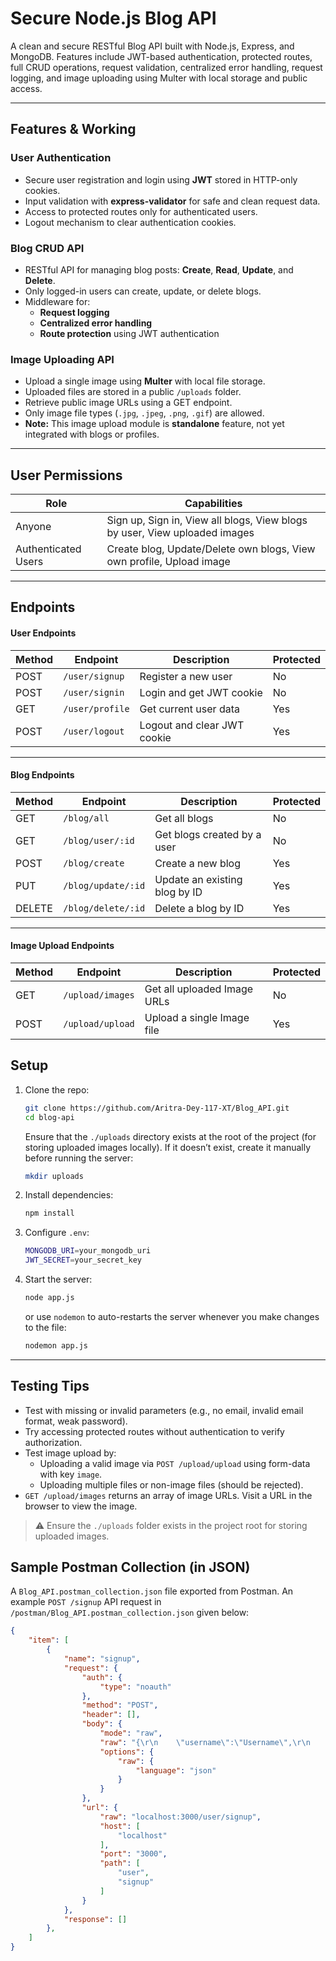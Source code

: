
# Secure Node.js Blog API

A clean and secure RESTful Blog API built with Node.js, Express, and MongoDB.
Features include JWT-based authentication, protected routes, full CRUD operations, request validation, centralized error handling, request logging, and image uploading using Multer with local storage and public access.

---

## Features & Working

### User Authentication
- Secure user registration and login using **JWT** stored in HTTP-only cookies.
- Input validation with **express-validator** for safe and clean request data.
- Access to protected routes only for authenticated users.
- Logout mechanism to clear authentication cookies.

### Blog CRUD API
- RESTful API for managing blog posts: **Create**, **Read**, **Update**, and **Delete**.
- Only logged-in users can create, update, or delete blogs.
- Middleware for:
  - **Request logging**
  - **Centralized error handling**
  - **Route protection** using JWT authentication

### Image Uploading API
- Upload a single image using **Multer** with local file storage.
- Uploaded files are stored in a public `/uploads` folder.
- Retrieve public image URLs using a GET endpoint.
- Only image file types (`.jpg`, `.jpeg`, `.png`, `.gif`) are allowed.
- **Note:** This image upload module is **standalone** feature, not yet integrated with blogs or profiles.

---

## User Permissions

| Role        | Capabilities                                                                 |
|-------------|-------------------------------------------------------------------------------|
| Anyone      | Sign up, Sign in, View all blogs, View blogs by user, View uploaded images   |
| Authenticated Users | Create blog, Update/Delete own blogs, View own profile, Upload image      |

---

## Endpoints

#### User Endpoints

| Method | Endpoint         | Description                  | Protected |
|--------|------------------|------------------------------|-----------|
| POST   | `/user/signup`   | Register a new user          | No        |
| POST   | `/user/signin`   | Login and get JWT cookie     | No        |
| GET    | `/user/profile`  | Get current user data        | Yes       |
| POST   | `/user/logout`   | Logout and clear JWT cookie  | Yes       |

---

#### Blog Endpoints

| Method | Endpoint             | Description                       | Protected |
|--------|----------------------|-----------------------------------|-----------|
| GET    | `/blog/all`          | Get all blogs                     | No        |
| GET    | `/blog/user/:id`     | Get blogs created by a user       | No        |
| POST   | `/blog/create`       | Create a new blog                 | Yes       |
| PUT    | `/blog/update/:id`   | Update an existing blog by ID     | Yes       |
| DELETE | `/blog/delete/:id`   | Delete a blog by ID               | Yes       |

---

#### Image Upload Endpoints

| Method | Endpoint             | Description                       | Protected |
|--------|----------------------|-----------------------------------|-----------|
| GET    | `/upload/images`     | Get all uploaded Image URLs       | No        |
| POST   | `/upload/upload`     | Upload a single Image file        | Yes       |

## Setup

1. Clone the repo:

   ```bash
   git clone https://github.com/Aritra-Dey-117-XT/Blog_API.git
   cd blog-api
   ```
   Ensure that the `./uploads` directory exists at the root of the 	  project (for storing uploaded images locally). If it doesn’t exist, create it manually before running the server:
   ```bash
   mkdir uploads
 2.  Install dependencies:
 
     ```bash
	 npm install
3.  Configure  `.env`:

	```bash
	MONGODB_URI=your_mongodb_uri
	JWT_SECRET=your_secret_key
4.  Start the server:
    
    ```bash  
    node app.js
    ```
    or use `nodemon` to auto-restarts the server whenever you make changes to the file:
    ```bash  
    nodemon app.js
---

## Testing Tips

- Test with missing or invalid parameters (e.g., no email, invalid email format, weak password).
- Try accessing protected routes without authentication to verify authorization.
- Test image upload by:
  - Uploading a valid image via `POST /upload/upload` using form-data with key `image`.
  - Uploading multiple files or non-image files (should be rejected).
- `GET /upload/images` returns an array of image URLs. Visit a URL in the browser to view the image.

> ⚠️ Ensure the `./uploads` folder exists in the project root for storing uploaded images.


## Sample Postman Collection (in JSON)

A `Blog_API.postman_collection.json` file exported from Postman. 
An example `POST /signup` API request in `/postman/Blog_API.postman_collection.json` given below:

```json
{	
	"item": [
		{
			"name": "signup",
			"request": {
				"auth": {
					"type": "noauth"
				},
				"method": "POST",
				"header": [],
				"body": {
					"mode": "raw",
					"raw": "{\r\n    \"username\":\"Username\",\r\n    \"email\":\"username@gmail.com\",\r\n    \"password\":\"Password@123\"\r\n}\r\n",
					"options": {
						"raw": {
							"language": "json"
						}
					}
				},
				"url": {
					"raw": "localhost:3000/user/signup",
					"host": [
						"localhost"
					],
					"port": "3000",
					"path": [
						"user",
						"signup"
					]
				}
			},
			"response": []
		},
	]
}